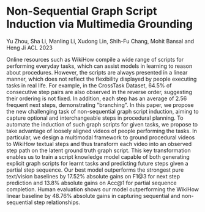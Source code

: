 # Non-Sequential Graph Script Induction via Multimedia Grounding
Yu Zhou, Sha Li, Manling Li, Xudong Lin, Shih-Fu Chang, Mohit Bansal and Heng Ji
ACL 2023

Online resources such as WikiHow compile a wide range of scripts for performing everyday tasks, which can assist models in learning to reason about procedures. However, the scripts are always presented in a linear manner, which does not reflect the flexibility displayed by people executing tasks in real life. For example, in the CrossTask Dataset, 64.5% of consecutive step pairs are also observed in the reverse order, suggesting their ordering is not fixed. In addition, each step has an average of 2.56 frequent next steps, demonstrating "branching". In this paper, we propose the new challenging task of non-sequential graph script induction, aiming to capture optional and interchangeable steps in procedural planning. To automate the induction of such graph scripts for given tasks, we propose to take advantage of loosely aligned videos of people performing the tasks. In particular, we design a multimodal framework to ground procedural videos to WikiHow textual steps and thus transform each video into an observed step path on the latent ground truth graph script. This key transformation enables us to train a script knowledge model capable of both generating explicit graph scripts for learnt tasks and predicting future steps given a partial step sequence. Our best model outperforms the strongest pure text/vision baselines by 17.52% absolute gains on F1@3 for next step prediction and 13.8% absolute gains on Acc@1 for partial sequence completion. Human evaluation shows our model outperforming the WikiHow linear baseline by 48.76% absolute gains in capturing sequential and non-sequential step relationships.
